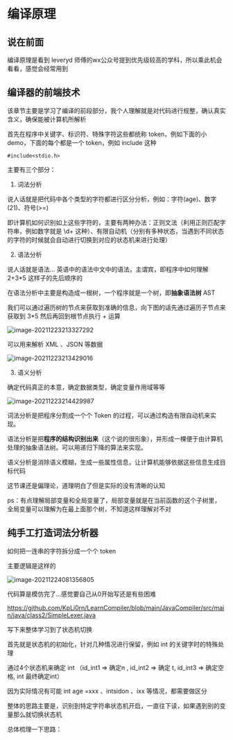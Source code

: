 # 编译原理

## 说在前面

编译原理是看到 leveryd 师傅的wx公众号提到优先级较高的学科，所以乘此机会看看，感觉会经常用到

## 编译器的前端技术

该章节主要是学习了编译的前段部分，我个人理解就是对代码进行规整，确认真实含义，确保能被计算机所解析

首先在程序中关键字、标识符、特殊字符这些都统称 token，例如下面的小demo，下面的每个都是一个 token，例如 include 这种

`#include<stdio.h>`

主要有三个部分：

1. 词法分析

说人话就是把代码中各个类型的字符都进行区分分析，例如：字符(age)、数字(21)、符号(>=)

即计算机如何识别如上这些字符的，主要有两种办法：正则文法（利用正则匹配字符串，例如数字就是 \d+ 这种）、有限自动机（分别有多种状态，当遇到不同状态的字符的时候就会自动进行切换到对应的状态机来进行处理）



2. 语法分析

说人话就是语法... 英语中的语法中文中的语法，主谓宾，即程序中如何理解 2+3*5 这样子的先后顺序的

在语法分析中主要是构造成一根树，一个程序就是一个树，即**抽象语法树** AST 

我们可以通过遍历树的节点来获取到准确的信息，向下图的话先通过遍历子节点来获取到 3*5 然后再回到根节点执行 + 运算

![image-20211223213327292](https://cdn.wjlshare.com/image-20211223213327292.png)

可以用来解析 XML 、JSON 等数据

![image-20211223213429016](https://cdn.wjlshare.com/image-20211223213429016.png)

3. 语义分析

确定代码真正的本意，确定数据类型，确定变量作用域等等

![image-20211223214429987](https://cdn.wjlshare.com/image-20211223214429987.png)





词法分析是把程序分割成一个个 Token 的过程，可以通过构造有限自动机来实现。

语法分析是把**程序的结构识别出来**（这个说的很形象），并形成一棵便于由计算机处理的抽象语法树。可以用递归下降的算法来实现。

语义分析是消除语义模糊，生成一些属性信息，让计算机能够依据这些信息生成目标代码



这节课还是偏理论，道理明白了但是实际的没有清晰的认知

ps：有点理解局部变量和全局变量了，局部变量就是在当前函数的这个子树里，全局变量可以理解为在最上面那个树，不知道这样理解对不对

## 纯手工打造词法分析器

如何把一连串的字符拆分成一个个 token 

主要逻辑是这样的

![image-20211224081356805](https://cdn.wjlshare.com/image-20211224081356805.png)



代码算是模仿完了...感觉要自己从0开始写还是有些困难

https://github.com/KpLi0rn/LearnCompiler/blob/main/JavaCompiler/src/main/java/class2/SimpleLexer.java

写下来整体学习到了状态机切换

首先就是状态机的初始化，针对几种情况进行保留，例如 int 的关键字时的特殊处理

通过4个状态机来确定 int （id_int1 => 确定n , id_int2 => 确定 t, id_int3 => 确定空格, int 最终确定int）

因为实际情况有可能 int age =xxx 、intsidon 、ixx 等情况，都需要做区分

整体的思路主要是，识别到特定字符串状态机开启，一直往下读，如果遇到别的变量那么就切换状态机

总体梳理一下思路：



